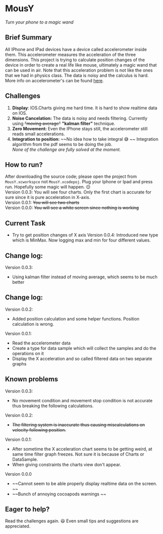 # MousY
*Turn your phone to a magic wand*

## Brief Summary
All IPhone and IPad devices have a device called accelerometer inside them. This accelerometer measures the acceleration of the three dimensions. This project is trying to calculate position changes of the device in order to create a real life like mouse, ultimately a magic wand that can be used in air. 
Note that this acceleration problem is not like the ones that we had in physics class. The data is noisy and the calculus is hard. 
More info on accelerometer's can be found [here](https://en.wikipedia.org/wiki/Accelerometer).

## Challenges
1. **Display**: IOS.Charts giving me hard time. It is hard to show realtime data on IOS.
2. **Noise Cancelation:** The data is noisy and needs filtering. Currently using ~~"moving average"~~ **"kalman filter"** technique.
3. **Zero Movement:** Even the IPhone stays still, the accelerometer still reads small accelerations. 
4. **Integration to position:** ~~No idea how to take integral :sweat_smile: ~~ Integration algorithm from the pdf seems to be doing the job.  
*None of the challenge are fully solved at the moment.*

## How to run?
After downloading the source code; please open the project from `MousY.xcworkspce` not `MousY.xcodepoj`. Plug your Iphone or Ipad and press run. Hopefully some magic will happen. :relieved:  
Version 0.0.3: You will see four charts. Only the first chart is accurate for sure since it is pure acceleration in X-axis.  
Version 0.0.1: ~~You will see two charts~~  
Version 0.0.0: ~~You will see a white screen since nothing is working~~

## Current Task
* Try to get position changes of X axis
Version 0.0.4: Introduced new type which is MinMax. Now logging max and min for four different values. 

## Change log: 
Version 0.0.3:
* Using kalman filter instead of moving average, which seems to be much better  

## Change log: 
Version 0.0.2:  

* Added position calculation and some helper functions. Position calculation is wrong. 

Version 0.0.1:  

* Read the accelerometer data  
* Create a type for data sample which will collect the samples and do the operations on it    
* Display the X acceleration and so called filtered data on two separate graphs  

## Known problems  

Version 0.0.3:

* No movement condition and movement stop condition is not accurate thus breaking the following calculations. 

Version 0.0.2:

* ~~The filtering system is inaccurate thus causing miscalculations on velocity following position.~~

Version 0.0.1:

* After sometime the X acceleration chart seems to be getting weird, at same time filter graph freezes. Not sure it is because of Charts or DataSample.
* When giving constraints the charts view don't appear.

Version 0.0.0 

* ~~Cannot seem to be able properly display realtime data on the screen. ~~  
* ~~Bunch of annoying cocoapods warnings ~~

## Eager to help?
Read the challenges again. :smiley: Even small tips and suggestions are appreciated.